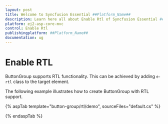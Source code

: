 ```yaml
---
layout: post
title: Welcome to Syncfusion Essential ##Platform_Name##
description: Learn here all about Enable Rtl of Syncfusion Essential ##Platform_Name## widgets based on HTML5 and jQuery.
platform: ej2-asp-core-mvc
control: Enable Rtl
publishingplatform: ##Platform_Name##
documentation: ug
---
```



# Enable RTL

ButtonGroup supports RTL functionality. This can be achieved by adding `e-rtl` class to the target element.

The following example illustrates how to create ButtonGroup with RTL support.

{% aspTab template="button-group/rtl/demo", sourceFiles="default.cs" %}

{% endaspTab %}